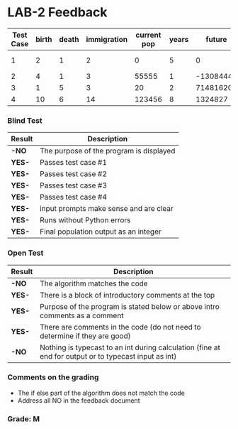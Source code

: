 # LAB-2 Feedback
| Test Case	| birth	| death	| immigration	| current pop	| years	| future	| increase/decrease |
|-----------|-------|-------|---------------|---------------|-------|-----------|-------------- |
| 1	        | 2	    | 1	    | 2	            | 0	            | 5	    | 0	        | stays same, or no output|
| 2	        | 4	    | 1	    | 3	            | 55555	        | 1	    | -13084445	| decrease |
| 3	        | 1	    | 5	    | 3	            | 20	        | 2	    | 71481620	| increase |
| 4	        | 10	| 6	    | 14	        | 123456	    | 8	    | 1324827	| increase |

### Blind Test
|Result |Description|
|--------------|-----------------------------------------|
| **-NO** | The purpose of the program is displayed |  
| **YES-** | Passes test case #1|   
| **YES-** | Passes test case #2|
| **YES-** | Passes test case #3|    
| **YES-** | Passes test case #4|   
| **YES-** | input prompts make sense and are clear|   
| **YES-** | Runs without Python errors  |
| **YES-** | Final population output as an integer|

### Open Test
|Result |Description|
|--------------|-----------------------------------------|
|**-NO**| The algorithm matches the code   |
|**YES-**| There is a block of introductory comments at the top |  
|**YES-**| Purpose of the program is stated below or above intro comments as a comment  |
|**YES-**| There are comments in the code (do not need to determine if they are good)|
|**-NO**| Nothing is typecast to an int during calculation (fine at end for output or to typecast input as int)|

### Comments on the grading
- The if else part of the algorithm does not match the code 
- Address all NO in the feedback document 
### Grade: M